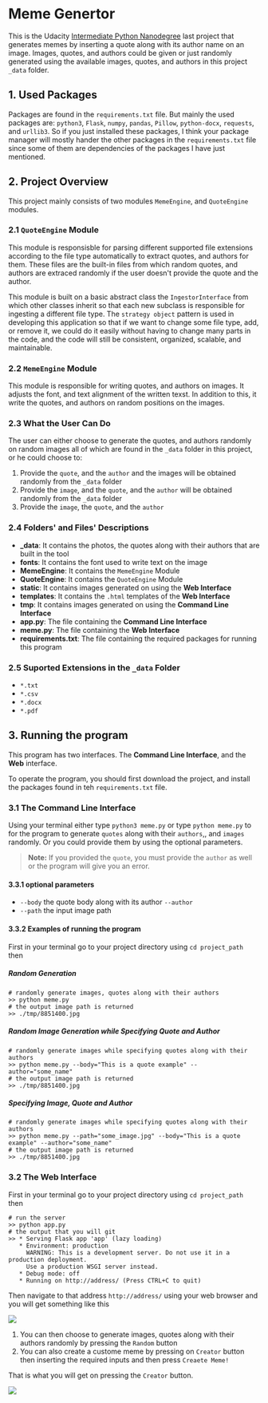 # Meme Genertor

This is the Udacity [Intermediate Python Nanodegree](https://www.udacity.com/course/intermediate-python-nanodegree--nd303) last project that generates memes by inserting a quote along with its author name on an image. Images, quotes, and authors could be given or just randomly generated using the available images, quotes, and authors in this project `_data` folder.

## 1. Used Packages

Packages are found in the `requirements.txt` file. But mainly the used packages are: `python3`, `Flask`, `numpy`, `pandas`, `Pillow`, `python-docx`, `requests`, and `urllib3`. So if you just installed these packages, I think your package manager will mostly hander the other packages in the `requirements.txt` file since some of them are dependencies of the packages I have just mentioned.

## 2. Project Overview

This project mainly consists of two modules `MemeEngine`, and `QuoteEngine` modules.

### 2.1 `QuoteEngine` Module

This module is responsisble for parsing different supported file extensions according to the file type automatically to extract quotes, and authors for them. These files are the built-in files from which random quotes, and authors are extraced randomly if the user doesn't provide the quote and the author.

This module is built on a basic abstract class the `IngestorInterface` from which other classes inherit so that each new subclass is responsible for ingesting a different file type. The `strategy object` pattern is used in developing this application so that if we want to change some file type, add, or remove it, we could do it easily without having to change many parts in the code, and the code will still be consistent, organized, scalable, and maintainable.

### 2.2 `MemeEngine` Module

This module is responsible for writing quotes, and authors on images. It adjusts the font, and text alignment of the written texst. In addition to this, it write the quotes, and authors on random positions on the images.

### 2.3 What the User Can Do

The user can either choose to generate the quotes, and authors randomly on random images all of which are found in the `_data` folder in this project, or he could choose to:
1. Provide the `quote`, and the `author` and the images will be obtained randomly from the `_data` folder
2. Provide the `image`, and the `quote`, and the `author` will be obtained randomly from the `_data` folder
3. Provide the `image`, the `quote`, and the `author`

### 2.4 Folders' and Files' Descriptions

* **_data**: It contains the photos, the quotes along with their authors that are built in the tool
* **fonts**: It contains the font used to write text on the image
* **MemeEngine**: It contains the `MemeEngine` Module
* **QuoteEngine**: It contains the `QuoteEngine` Module
* **static**: It contains images generated on using the **Web Interface**
* **templates**: It contains the `.html` templates of the **Web Interface**
* **tmp**: It contains images generated on using the **Command Line Interface**
* **app.py**: The file containing the **Command Line Interface**
* **meme.py**: The file containing the **Web Interface**
* **requirements.txt**: The file containing the required packages for running this program

### 2.5 Suported Extensions in the `_data` Folder

* `*.txt`
* `*.csv`
* `*.docx`
* `*.pdf`


## 3. Running the program

This program has two interfaces. The **Command Line Interface**, and the **Web** interface.

To operate the program, you should first download the project, and install the packages found in teh `requirements.txt` file.

### 3.1 The Command Line Interface

Using your terminal either type `python3 meme.py` or type `python meme.py` to for the program to generate `quotes` along with their `authors`,, and `images` randomly. Or you could provide them by using the optional parameters. 

> **Note:** If you provided the `quote`, you must provide the `author` as well or the program will give you an error.

#### 3.3.1 optional parameters

* `--body` the quote body along with its author `--author`
* `--path` the input image path

#### 3.3.2 Examples of running the program

First in your terminal go to your project directory using `cd project_path` then
##### Random Generation
```
# randomly generate images, quotes along with their authors
>> python meme.py
# the output image path is returned
>> ./tmp/8851400.jpg
```
##### Random Image Generation while Specifying Quote and Author 
```
# randomly generate images while specifying quotes along with their authors
>> python meme.py --body="This is a quote example" --author="some_name"
# the output image path is returned
>> ./tmp/8851400.jpg
```
##### Specifying Image, Quote and Author 
```
# randomly generate images while specifying quotes along with their authors
>> python meme.py --path="some_image.jpg" --body="This is a quote example" --author="some_name"
# the output image path is returned
>> ./tmp/8851400.jpg
```

### 3.2 The Web Interface

First in your terminal go to your project directory using `cd project_path` then
```
# run the server
>> python app.py
# the output that you will git
>> * Serving Flask app 'app' (lazy loading)
   * Environment: production
     WARNING: This is a development server. Do not use it in a production deployment.
     Use a production WSGI server instead.
   * Debug mode: off
   * Running on http://address/ (Press CTRL+C to quit)
```
Then navigate to that address `http://address/` using your web browser and you will get something like this


![](random_image.PNG)
1. You can then choose to generate images, quotes along with their authors randomly by pressing the `Random` button
2. You can also create a custome meme by pressing on `Creator` button then inserting the required inputs and then press `Creaete Meme!`

That is what you will get on pressing the `Creator` button.


![](custom_image.PNG)
